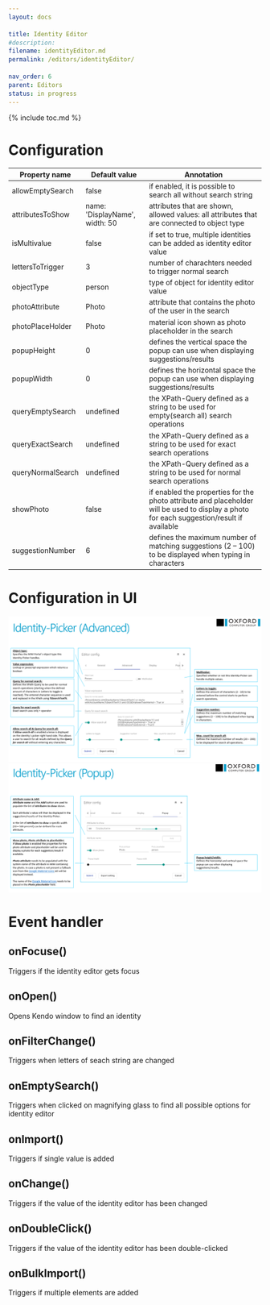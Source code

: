 ```yaml
---
layout: docs

title: Identity Editor
#description:
filename: identityEditor.md
permalink: /editors/identityEditor/

nav_order: 6
parent: Editors
status: in progress
---
```

{% include toc.md %}

# Configuration

|Property name| Default value | Annotation |
|--|--|--|
|allowEmptySearch|false|if enabled, it is possible to search all without search string|
|attributesToShow|name: 'DisplayName', width: 50|attributes that are shown, allowed values: all attributes that are connected to object type|
|isMultivalue|false|if set to true, multiple identities can be added as identity editor value|
|lettersToTrigger|3|number of charachters needed to trigger normal search|
|objectType|person|type of object for identity editor value|
|photoAttribute|Photo|attribute that contains the photo of the user in the search|
|photoPlaceHolder|Photo|material icon shown as photo placeholder in the search|
|popupHeight|0|defines the vertical space the popup can use when displaying suggestions/results|
|popupWidth|0|defines the horizontal space the popup can use when displaying suggestions/results|
|queryEmptySearch|undefined|the XPath-Query defined as a string to be used for empty(search all) search operations|
|queryExactSearch|undefined|the XPath-Query defined as a string to be used for exact search operations|
|queryNormalSearch|undefined|the XPath-Query defined as a string to be used for normal search operations|
|showPhoto|false|if enabled the properties for the photo attribute and placeholder will be used to display a photo for each suggestion/result if available|
|suggestionNumber|6|defines the maximum number of matching suggestions (2 – 100) to be displayed when typing in characters|


# Configuration in UI

![image.png](/img/image-47117845-86af-49f6-816b-d18141852ab5.png)
![image.png](/img/image-8bc47ee8-0ef1-405a-9bb9-623f37a92e22.png)

# Event handler

## onFocuse()
Triggers if the identity editor gets focus

## onOpen()
Opens Kendo window to find an identity

## onFilterChange()
Triggers when letters of seach string are changed

## onEmptySearch()
Triggers when clicked on magnifying glass to find all possible options for identity editor

## onImport()
Triggers if single value is added

## onChange()
Triggers if the value of the identity editor has been changed

## onDoubleClick()
Triggers if the value of the identity editor has been double-clicked

## onBulkImport()
Triggers if multiple elements are added
